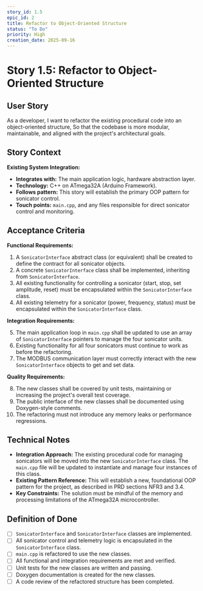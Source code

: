 ```yaml
---
story_id: 1.5
epic_id: 2
title: Refactor to Object-Oriented Structure
status: "To Do"
priority: High
creation_date: 2025-09-16
---
```


# Story 1.5: Refactor to Object-Oriented Structure

## User Story

As a developer,
I want to refactor the existing procedural code into an object-oriented structure,
So that the codebase is more modular, maintainable, and aligned with the project's architectural goals.

## Story Context

**Existing System Integration:**

- **Integrates with:** The main application logic, hardware abstraction layer.
- **Technology:** C++ on ATmega32A (Arduino Framework).
- **Follows pattern:** This story will establish the primary OOP pattern for sonicator control.
- **Touch points:** `main.cpp`, and any files responsible for direct sonicator control and monitoring.

## Acceptance Criteria

**Functional Requirements:**

1.  A `SonicatorInterface` abstract class (or equivalent) shall be created to define the contract for all sonicator objects.
2.  A concrete `SonicatorInterface` class shall be implemented, inheriting from `SonicatorInterface`.
3.  All existing functionality for controlling a sonicator (start, stop, set amplitude, reset) must be encapsulated within the `SonicatorInterface` class.
4.  All existing telemetry for a sonicator (power, frequency, status) must be encapsulated within the `SonicatorInterface` class.

**Integration Requirements:**

5.  The main application loop in `main.cpp` shall be updated to use an array of `SonicatorInterface` pointers to manage the four sonicator units.
6.  Existing functionality for all four sonicators must continue to work as before the refactoring.
7.  The MODBUS communication layer must correctly interact with the new `SonicatorInterface` objects to get and set data.

**Quality Requirements:**

8.  The new classes shall be covered by unit tests, maintaining or increasing the project's overall test coverage.
9.  The public interface of the new classes shall be documented using Doxygen-style comments.
10. The refactoring must not introduce any memory leaks or performance regressions.

## Technical Notes

- **Integration Approach:** The existing procedural code for managing sonicators will be moved into the new `SonicatorInterface` class. The `main.cpp` file will be updated to instantiate and manage four instances of this class.
- **Existing Pattern Reference:** This will establish a new, foundational OOP pattern for the project, as described in PRD sections NFR3 and 3.4.
- **Key Constraints:** The solution must be mindful of the memory and processing limitations of the ATmega32A microcontroller.

## Definition of Done

- [ ] `SonicatorInterface` and `SonicatorInterface` classes are implemented.
- [ ] All sonicator control and telemetry logic is encapsulated in the `SonicatorInterface` class.
- [ ] `main.cpp` is refactored to use the new classes.
- [ ] All functional and integration requirements are met and verified.
- [ ] Unit tests for the new classes are written and passing.
- [ ] Doxygen documentation is created for the new classes.
- [ ] A code review of the refactored structure has been completed.

